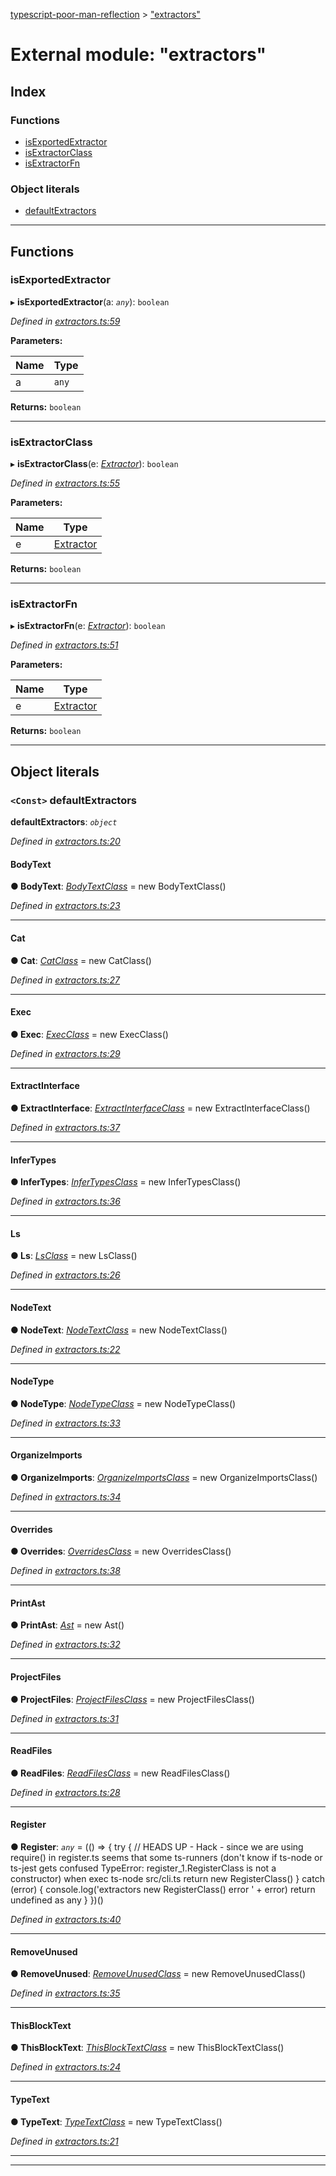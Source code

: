 [typescript-poor-man-reflection](../README.md) > ["extractors"](../modules/_extractors_.md)

# External module: "extractors"

## Index

### Functions

* [isExportedExtractor](_extractors_.md#isexportedextractor)
* [isExtractorClass](_extractors_.md#isextractorclass)
* [isExtractorFn](_extractors_.md#isextractorfn)

### Object literals

* [defaultExtractors](_extractors_.md#defaultextractors)

---

## Functions

<a id="isexportedextractor"></a>

###  isExportedExtractor

▸ **isExportedExtractor**(a: *`any`*): `boolean`

*Defined in [extractors.ts:59](https://github.com/cancerberoSgx/typescript-poor-man-reflection/blob/24513f8/src/extractors.ts#L59)*

**Parameters:**

| Name | Type |
| ------ | ------ |
| a | `any` |

**Returns:** `boolean`

___
<a id="isextractorclass"></a>

###  isExtractorClass

▸ **isExtractorClass**(e: *[Extractor](_types_.md#extractor)*): `boolean`

*Defined in [extractors.ts:55](https://github.com/cancerberoSgx/typescript-poor-man-reflection/blob/24513f8/src/extractors.ts#L55)*

**Parameters:**

| Name | Type |
| ------ | ------ |
| e | [Extractor](_types_.md#extractor) |

**Returns:** `boolean`

___
<a id="isextractorfn"></a>

###  isExtractorFn

▸ **isExtractorFn**(e: *[Extractor](_types_.md#extractor)*): `boolean`

*Defined in [extractors.ts:51](https://github.com/cancerberoSgx/typescript-poor-man-reflection/blob/24513f8/src/extractors.ts#L51)*

**Parameters:**

| Name | Type |
| ------ | ------ |
| e | [Extractor](_types_.md#extractor) |

**Returns:** `boolean`

___

## Object literals

<a id="defaultextractors"></a>

### `<Const>` defaultExtractors

**defaultExtractors**: *`object`*

*Defined in [extractors.ts:20](https://github.com/cancerberoSgx/typescript-poor-man-reflection/blob/24513f8/src/extractors.ts#L20)*

<a id="defaultextractors.bodytext"></a>

####  BodyText

**● BodyText**: *[BodyTextClass](../classes/_extractors_basic_bodytext_.bodytextclass.md)* =  new BodyTextClass()

*Defined in [extractors.ts:23](https://github.com/cancerberoSgx/typescript-poor-man-reflection/blob/24513f8/src/extractors.ts#L23)*

___
<a id="defaultextractors.cat"></a>

####  Cat

**● Cat**: *[CatClass](../classes/_extractors_fs_cat_.catclass.md)* =  new CatClass()

*Defined in [extractors.ts:27](https://github.com/cancerberoSgx/typescript-poor-man-reflection/blob/24513f8/src/extractors.ts#L27)*

___
<a id="defaultextractors.exec"></a>

####  Exec

**● Exec**: *[ExecClass](../classes/_extractors_fs_exec_.execclass.md)* =  new ExecClass()

*Defined in [extractors.ts:29](https://github.com/cancerberoSgx/typescript-poor-man-reflection/blob/24513f8/src/extractors.ts#L29)*

___
<a id="defaultextractors.extractinterface"></a>

####  ExtractInterface

**● ExtractInterface**: *[ExtractInterfaceClass](../classes/_extractors_source_extractinterface_.extractinterfaceclass.md)* =  new ExtractInterfaceClass()

*Defined in [extractors.ts:37](https://github.com/cancerberoSgx/typescript-poor-man-reflection/blob/24513f8/src/extractors.ts#L37)*

___
<a id="defaultextractors.infertypes"></a>

####  InferTypes

**● InferTypes**: *[InferTypesClass](../classes/_extractors_source_infertypes_.infertypesclass.md)* =  new InferTypesClass()

*Defined in [extractors.ts:36](https://github.com/cancerberoSgx/typescript-poor-man-reflection/blob/24513f8/src/extractors.ts#L36)*

___
<a id="defaultextractors.ls"></a>

####  Ls

**● Ls**: *[LsClass](../classes/_extractors_fs_ls_.lsclass.md)* =  new LsClass()

*Defined in [extractors.ts:26](https://github.com/cancerberoSgx/typescript-poor-man-reflection/blob/24513f8/src/extractors.ts#L26)*

___
<a id="defaultextractors.nodetext"></a>

####  NodeText

**● NodeText**: *[NodeTextClass](../classes/_extractors_basic_nodetext_.nodetextclass.md)* =  new NodeTextClass()

*Defined in [extractors.ts:22](https://github.com/cancerberoSgx/typescript-poor-man-reflection/blob/24513f8/src/extractors.ts#L22)*

___
<a id="defaultextractors.nodetype"></a>

####  NodeType

**● NodeType**: *[NodeTypeClass](../classes/_extractors_source_nodetype_.nodetypeclass.md)* =  new NodeTypeClass()

*Defined in [extractors.ts:33](https://github.com/cancerberoSgx/typescript-poor-man-reflection/blob/24513f8/src/extractors.ts#L33)*

___
<a id="defaultextractors.organizeimports"></a>

####  OrganizeImports

**● OrganizeImports**: *[OrganizeImportsClass](../classes/_extractors_source_organizeimports_.organizeimportsclass.md)* =  new OrganizeImportsClass()

*Defined in [extractors.ts:34](https://github.com/cancerberoSgx/typescript-poor-man-reflection/blob/24513f8/src/extractors.ts#L34)*

___
<a id="defaultextractors.overrides"></a>

####  Overrides

**● Overrides**: *[OverridesClass](../classes/_extractors_source_overrides_.overridesclass.md)* =  new OverridesClass()

*Defined in [extractors.ts:38](https://github.com/cancerberoSgx/typescript-poor-man-reflection/blob/24513f8/src/extractors.ts#L38)*

___
<a id="defaultextractors.printast"></a>

####  PrintAst

**● PrintAst**: *[Ast](../classes/_extractors_source_printast_.ast.md)* =  new Ast()

*Defined in [extractors.ts:32](https://github.com/cancerberoSgx/typescript-poor-man-reflection/blob/24513f8/src/extractors.ts#L32)*

___
<a id="defaultextractors.projectfiles"></a>

####  ProjectFiles

**● ProjectFiles**: *[ProjectFilesClass](../classes/_extractors_fs_projectfiles_.projectfilesclass.md)* =  new ProjectFilesClass()

*Defined in [extractors.ts:31](https://github.com/cancerberoSgx/typescript-poor-man-reflection/blob/24513f8/src/extractors.ts#L31)*

___
<a id="defaultextractors.readfiles"></a>

####  ReadFiles

**● ReadFiles**: *[ReadFilesClass](../classes/_extractors_fs_readfiles_.readfilesclass.md)* =  new ReadFilesClass()

*Defined in [extractors.ts:28](https://github.com/cancerberoSgx/typescript-poor-man-reflection/blob/24513f8/src/extractors.ts#L28)*

___
<a id="defaultextractors.register"></a>

####  Register

**● Register**: *`any`* =  (() => {
    try {
      // HEADS UP - Hack - since we are using require() in register.ts seems that some ts-runners (don't know if ts-node or ts-jest gets confused TypeError: register_1.RegisterClass is not a constructor) when exec ts-node src/cli.ts
      return new RegisterClass()
    } catch (error) {
      console.log('extractors new RegisterClass() error ' + error)
      return undefined as any
    }
  })()

*Defined in [extractors.ts:40](https://github.com/cancerberoSgx/typescript-poor-man-reflection/blob/24513f8/src/extractors.ts#L40)*

___
<a id="defaultextractors.removeunused"></a>

####  RemoveUnused

**● RemoveUnused**: *[RemoveUnusedClass](../classes/_extractors_source_removeunused_.removeunusedclass.md)* =  new RemoveUnusedClass()

*Defined in [extractors.ts:35](https://github.com/cancerberoSgx/typescript-poor-man-reflection/blob/24513f8/src/extractors.ts#L35)*

___
<a id="defaultextractors.thisblocktext"></a>

####  ThisBlockText

**● ThisBlockText**: *[ThisBlockTextClass](../classes/_extractors_basic_thisblocktext_.thisblocktextclass.md)* =  new ThisBlockTextClass()

*Defined in [extractors.ts:24](https://github.com/cancerberoSgx/typescript-poor-man-reflection/blob/24513f8/src/extractors.ts#L24)*

___
<a id="defaultextractors.typetext"></a>

####  TypeText

**● TypeText**: *[TypeTextClass](../classes/_extractors_basic_typetext_.typetextclass.md)* =  new TypeTextClass()

*Defined in [extractors.ts:21](https://github.com/cancerberoSgx/typescript-poor-man-reflection/blob/24513f8/src/extractors.ts#L21)*

___

___

